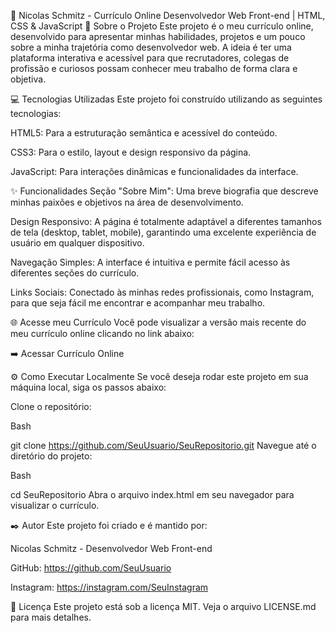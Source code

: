 📝 Nicolas Schmitz - Currículo Online
Desenvolvedor Web Front-end | HTML, CSS & JavaScript
🚀 Sobre o Projeto
Este projeto é o meu currículo online, desenvolvido para apresentar minhas habilidades, projetos e um pouco sobre a minha trajetória como desenvolvedor web. A ideia é ter uma plataforma interativa e acessível para que recrutadores, colegas de profissão e curiosos possam conhecer meu trabalho de forma clara e objetiva.

💻 Tecnologias Utilizadas
Este projeto foi construído utilizando as seguintes tecnologias:

HTML5: Para a estruturação semântica e acessível do conteúdo.

CSS3: Para o estilo, layout e design responsivo da página.

JavaScript: Para interações dinâmicas e funcionalidades da interface.

✨ Funcionalidades
Seção "Sobre Mim": Uma breve biografia que descreve minhas paixões e objetivos na área de desenvolvimento.

Design Responsivo: A página é totalmente adaptável a diferentes tamanhos de tela (desktop, tablet, mobile), garantindo uma excelente experiência de usuário em qualquer dispositivo.

Navegação Simples: A interface é intuitiva e permite fácil acesso às diferentes seções do currículo.

Links Sociais: Conectado às minhas redes profissionais, como Instagram, para que seja fácil me encontrar e acompanhar meu trabalho.

🌐 Acesse meu Currículo
Você pode visualizar a versão mais recente do meu currículo online clicando no link abaixo:

➡️ Acessar Currículo Online

⚙️ Como Executar Localmente
Se você deseja rodar este projeto em sua máquina local, siga os passos abaixo:

Clone o repositório:

Bash

git clone https://github.com/SeuUsuario/SeuRepositorio.git
Navegue até o diretório do projeto:

Bash

cd SeuRepositorio
Abra o arquivo index.html em seu navegador para visualizar o currículo.

✒️ Autor
Este projeto foi criado e é mantido por:

Nicolas Schmitz - Desenvolvedor Web Front-end

GitHub: https://github.com/SeuUsuario

Instagram: https://instagram.com/SeuInstagram

📄 Licença
Este projeto está sob a licença MIT. Veja o arquivo LICENSE.md para mais detalhes.
